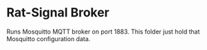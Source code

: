 # Rat-Signal Broker

Runs Mosquitto MQTT broker on port 1883. This folder just hold that Mosquitto configuration data.